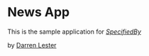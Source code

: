 # News App

This is the sample application for 
[*SpecifiedBy*](http://www.specifiedby.com)

by [Darren Lester](https://plus.google.com/u/0/109398661990998061251/posts)
